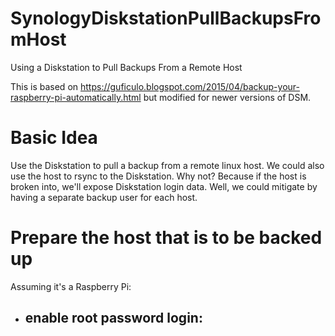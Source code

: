 # SynologyDiskstationPullBackupsFromHost
Using a Diskstation to Pull Backups From a Remote Host

This is based on https://guficulo.blogspot.com/2015/04/backup-your-raspberry-pi-automatically.html but modified for newer versions of DSM.


# Basic Idea
Use the Diskstation to pull a backup from a remote linux host. 
We could also use the host to rsync to the Diskstation. Why not? Because if the host is broken into, we'll expose Diskstation login data. Well, we could mitigate by having a separate backup user for each host. 

# Prepare the host that is to be backed up
Assuming it's a Raspberry Pi:
- enable root password login:
  -   
